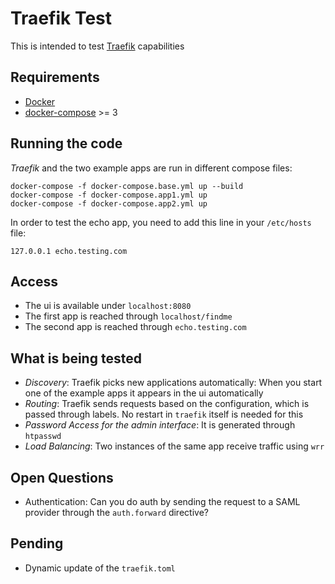 # Traefik Test

This is intended to test [Traefik](https://traefik.io/) capabilities

## Requirements

- [Docker](https://www.docker.com/) 
- [docker-compose](https://docs.docker.com/compose/) >= 3

## Running the code

_Traefik_ and the two example apps are run in different compose files:

```
docker-compose -f docker-compose.base.yml up --build
docker-compose -f docker-compose.app1.yml up
docker-compose -f docker-compose.app2.yml up
```

In order to test the echo app, you need to add this line in your `/etc/hosts` file:

```
127.0.0.1 echo.testing.com
```

## Access

- The ui is available under `localhost:8080`
- The first app is reached through `localhost/findme`
- The second app is reached through `echo.testing.com`

## What is being tested

- *Discovery*: Traefik picks new applications automatically: When you start one of the example apps it appears in the ui automatically
- *Routing*: Traefik sends requests based on the configuration, which is passed through labels. No restart in `traefik` itself is needed for this
- *Password Access for the admin interface*: It is generated through `htpasswd`
- *Load Balancing*: Two instances of the same app receive traffic using `wrr`

## Open Questions

- Authentication: Can you do auth by sending the request to a SAML provider through the `auth.forward` directive?

## Pending

- Dynamic update of the `traefik.toml`
